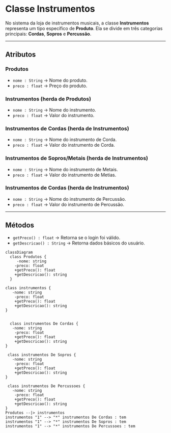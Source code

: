 # Classe Instrumentos

No sistema da loja de instrumentos musicais, a classe **Instrumentos** representa um tipo específico de **Produto**.
Ela se divide em três categorias principais: **Cordas**, **Sopros** e **Percussão**.

---

## Atributos
### Produtos
- `nome : String` → Nome do produto.
- `preco : float` → Preço do produto.

### Instrumentos (herda de Produtos)
- `nome : String` → Nome do instrumento.  
- `preco : float` → Valor do instrumento.

### Instrumentos de Cordas (herda de Instrumentos)
- `nome : String` → Nome do instrumento de Corda.  
- `preco : float` → Valor do instrumento de Corda.

### Instrumentos de Sopros/Metais (herda de Instrumentos)
- `nome : String` → Nome do instrumento de Metais.  
- `preco : float` → Valor do instrumento de Metias.

### Instrumentos de Cordas (herda de Instrumentos)
- `nome : String` → Nome do instrumento de Percussão.
- `preco : float` → Valor do instrumento de Percussão.

---

## Métodos
- `getPreco() : float` → Retorna se o login foi válido.  
- `getDescricao() : String` → Retorna dados básicos do usuário.

```mermaid
classDiagram
  class Produtos {
     -nome: string
    -preco: float
    +getPreco(): float
    +getDescricao(): string
  }

class instrumentos {
   -nome: string
    -preco: float
    +getPreco(): float
    +getDescricao(): string
}


  class instrumentos De Cordas {
   -nome: string
    -preco: float
    +getPreco(): float
    +getDescricao(): string
}

 class instrumentos De Sopros {
   -nome: string
    -preco: float
    +getPreco(): float
    +getDescricao(): string
}

 class instrumentos De Percussoes {
   -nome: string
    -preco: float
    +getPreco(): float
    +getDescricao(): string
}
Produtos --|> instrumentos
instrumentos "1" --> "*" instrumentos De Cordas : tem
instrumentos "1" --> "*" instrumentos De Sopros : tem
instrumentos "1" --> "*" instrumentos De Percussoes : tem
```
